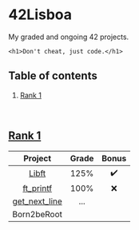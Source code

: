 # 42Lisboa
My graded and ongoing 42 projects.
```
<h1>Don't cheat, just code.</h1>
```

## Table of contents
1. [Rank 1](#rank-1)
<!--2. [Rank 2](#rank-2)-->
<!--3. [Rank 3](#rank-3)-->
<!--4. [Rank 4](#rank-4)-->
<!--5. [Rank 5](#rank-5)-->
<!--6. [Rank 6](#rank-6)-->
<br/>

## [Rank 1](./Rank%201)
| **Project** | **Grade** | **Bonus**
| :---: | :---: | :---:
| [Libft](./Rank%201/Libft) | 125% | :heavy_check_mark:
| [ft_printf](./Rank%201/ft_printf) | 100% | :x:
| [get_next_line](./Rank%201/get_next_line) | ... | 
| Born2beRoot | | 
<br/>
<!--
## Rank 2
| **Project** | **Grade** | **Bonus**
| :---: | :---: | :---:
<br/>

## Rank 3
| **Project** | **Grade** | **Bonus**
| :---: | :---: | :---:
<br/>

## Rank 4
| **Project** | **Grade** | **Bonus**
| :---: | :---: | :---:
<br/>

## Rank 5
| **Project** | **Grade** | **Bonus**
| :---: | :---: | :---:
<br/>

## Rank 6
| **Project** | **Grade** | **Bonus**
| :---: | :---: | :---:
<br/>
-->
